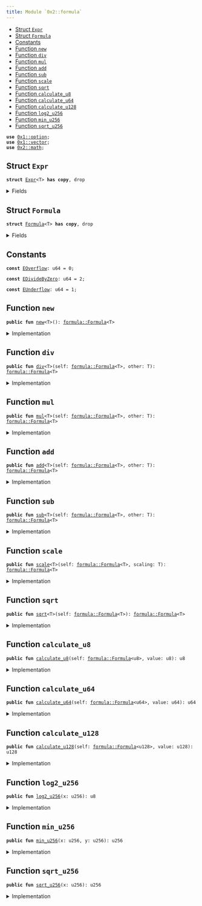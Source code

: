 ```yaml
---
title: Module `0x2::formula`
---
```




-  [Struct `Expr`](#0x2_formula_Expr)
-  [Struct `Formula`](#0x2_formula_Formula)
-  [Constants](#@Constants_0)
-  [Function `new`](#0x2_formula_new)
-  [Function `div`](#0x2_formula_div)
-  [Function `mul`](#0x2_formula_mul)
-  [Function `add`](#0x2_formula_add)
-  [Function `sub`](#0x2_formula_sub)
-  [Function `scale`](#0x2_formula_scale)
-  [Function `sqrt`](#0x2_formula_sqrt)
-  [Function `calculate_u8`](#0x2_formula_calculate_u8)
-  [Function `calculate_u64`](#0x2_formula_calculate_u64)
-  [Function `calculate_u128`](#0x2_formula_calculate_u128)
-  [Function `log2_u256`](#0x2_formula_log2_u256)
-  [Function `min_u256`](#0x2_formula_min_u256)
-  [Function `sqrt_u256`](#0x2_formula_sqrt_u256)


<pre><code><b>use</b> <a href="../move-stdlib/option.md#0x1_option">0x1::option</a>;
<b>use</b> <a href="../move-stdlib/vector.md#0x1_vector">0x1::vector</a>;
<b>use</b> <a href="math.md#0x2_math">0x2::math</a>;
</code></pre>



<a name="0x2_formula_Expr"></a>

## Struct `Expr`



<pre><code><b>struct</b> <a href="formula.md#0x2_formula_Expr">Expr</a>&lt;T&gt; <b>has</b> <b>copy</b>, drop
</code></pre>



<details>
<summary>Fields</summary>


<dl>
<dt>
<code>op: <a href="../move-stdlib/vector.md#0x1_vector">vector</a>&lt;u8&gt;</code>
</dt>
<dd>

</dd>
<dt>
<code>args: <a href="../move-stdlib/vector.md#0x1_vector">vector</a>&lt;T&gt;</code>
</dt>
<dd>

</dd>
</dl>


</details>

<a name="0x2_formula_Formula"></a>

## Struct `Formula`



<pre><code><b>struct</b> <a href="formula.md#0x2_formula_Formula">Formula</a>&lt;T&gt; <b>has</b> <b>copy</b>, drop
</code></pre>



<details>
<summary>Fields</summary>


<dl>
<dt>
<code>expressions: <a href="../move-stdlib/vector.md#0x1_vector">vector</a>&lt;<a href="formula.md#0x2_formula_Expr">formula::Expr</a>&lt;T&gt;&gt;</code>
</dt>
<dd>

</dd>
<dt>
<code>scaling: <a href="../move-stdlib/option.md#0x1_option_Option">option::Option</a>&lt;T&gt;</code>
</dt>
<dd>

</dd>
</dl>


</details>

<a name="@Constants_0"></a>

## Constants


<a name="0x2_formula_EOverflow"></a>



<pre><code><b>const</b> <a href="formula.md#0x2_formula_EOverflow">EOverflow</a>: u64 = 0;
</code></pre>



<a name="0x2_formula_EDivideByZero"></a>



<pre><code><b>const</b> <a href="formula.md#0x2_formula_EDivideByZero">EDivideByZero</a>: u64 = 2;
</code></pre>



<a name="0x2_formula_EUnderflow"></a>



<pre><code><b>const</b> <a href="formula.md#0x2_formula_EUnderflow">EUnderflow</a>: u64 = 1;
</code></pre>



<a name="0x2_formula_new"></a>

## Function `new`



<pre><code><b>public</b> <b>fun</b> <a href="formula.md#0x2_formula_new">new</a>&lt;T&gt;(): <a href="formula.md#0x2_formula_Formula">formula::Formula</a>&lt;T&gt;
</code></pre>



<details>
<summary>Implementation</summary>


<pre><code><b>public</b> <b>fun</b> <a href="formula.md#0x2_formula_new">new</a>&lt;T&gt;(): <a href="formula.md#0x2_formula_Formula">Formula</a>&lt;T&gt; {
    <a href="formula.md#0x2_formula_Formula">Formula</a> { expressions: <a href="../move-stdlib/vector.md#0x1_vector">vector</a>[], scaling: <a href="../move-stdlib/option.md#0x1_option_none">option::none</a>() }
}
</code></pre>



</details>

<a name="0x2_formula_div"></a>

## Function `div`



<pre><code><b>public</b> <b>fun</b> <a href="formula.md#0x2_formula_div">div</a>&lt;T&gt;(self: <a href="formula.md#0x2_formula_Formula">formula::Formula</a>&lt;T&gt;, other: T): <a href="formula.md#0x2_formula_Formula">formula::Formula</a>&lt;T&gt;
</code></pre>



<details>
<summary>Implementation</summary>


<pre><code><b>public</b> <b>fun</b> <a href="formula.md#0x2_formula_div">div</a>&lt;T&gt;(<b>mut</b> self: <a href="formula.md#0x2_formula_Formula">Formula</a>&lt;T&gt;, other: T): <a href="formula.md#0x2_formula_Formula">Formula</a>&lt;T&gt; {
    self.expressions.push_back(<a href="formula.md#0x2_formula_Expr">Expr</a> { op: b"div", args: <a href="../move-stdlib/vector.md#0x1_vector">vector</a>[ other ] });
    self
}
</code></pre>



</details>

<a name="0x2_formula_mul"></a>

## Function `mul`



<pre><code><b>public</b> <b>fun</b> <a href="formula.md#0x2_formula_mul">mul</a>&lt;T&gt;(self: <a href="formula.md#0x2_formula_Formula">formula::Formula</a>&lt;T&gt;, other: T): <a href="formula.md#0x2_formula_Formula">formula::Formula</a>&lt;T&gt;
</code></pre>



<details>
<summary>Implementation</summary>


<pre><code><b>public</b> <b>fun</b> <a href="formula.md#0x2_formula_mul">mul</a>&lt;T&gt;(<b>mut</b> self: <a href="formula.md#0x2_formula_Formula">Formula</a>&lt;T&gt;, other: T): <a href="formula.md#0x2_formula_Formula">Formula</a>&lt;T&gt; {
    self.expressions.push_back(<a href="formula.md#0x2_formula_Expr">Expr</a> { op: b"mul", args: <a href="../move-stdlib/vector.md#0x1_vector">vector</a>[ other ] });
    self
}
</code></pre>



</details>

<a name="0x2_formula_add"></a>

## Function `add`



<pre><code><b>public</b> <b>fun</b> <a href="formula.md#0x2_formula_add">add</a>&lt;T&gt;(self: <a href="formula.md#0x2_formula_Formula">formula::Formula</a>&lt;T&gt;, other: T): <a href="formula.md#0x2_formula_Formula">formula::Formula</a>&lt;T&gt;
</code></pre>



<details>
<summary>Implementation</summary>


<pre><code><b>public</b> <b>fun</b> <a href="formula.md#0x2_formula_add">add</a>&lt;T&gt;(<b>mut</b> self: <a href="formula.md#0x2_formula_Formula">Formula</a>&lt;T&gt;, other: T): <a href="formula.md#0x2_formula_Formula">Formula</a>&lt;T&gt; {
    self.expressions.push_back(<a href="formula.md#0x2_formula_Expr">Expr</a> { op: b"add", args: <a href="../move-stdlib/vector.md#0x1_vector">vector</a>[ other ] });
    self
}
</code></pre>



</details>

<a name="0x2_formula_sub"></a>

## Function `sub`



<pre><code><b>public</b> <b>fun</b> <a href="formula.md#0x2_formula_sub">sub</a>&lt;T&gt;(self: <a href="formula.md#0x2_formula_Formula">formula::Formula</a>&lt;T&gt;, other: T): <a href="formula.md#0x2_formula_Formula">formula::Formula</a>&lt;T&gt;
</code></pre>



<details>
<summary>Implementation</summary>


<pre><code><b>public</b> <b>fun</b> <a href="formula.md#0x2_formula_sub">sub</a>&lt;T&gt;(<b>mut</b> self: <a href="formula.md#0x2_formula_Formula">Formula</a>&lt;T&gt;, other: T): <a href="formula.md#0x2_formula_Formula">Formula</a>&lt;T&gt; {
    self.expressions.push_back(<a href="formula.md#0x2_formula_Expr">Expr</a> { op: b"sub", args: <a href="../move-stdlib/vector.md#0x1_vector">vector</a>[ other ] });
    self
}
</code></pre>



</details>

<a name="0x2_formula_scale"></a>

## Function `scale`



<pre><code><b>public</b> <b>fun</b> <a href="formula.md#0x2_formula_scale">scale</a>&lt;T&gt;(self: <a href="formula.md#0x2_formula_Formula">formula::Formula</a>&lt;T&gt;, scaling: T): <a href="formula.md#0x2_formula_Formula">formula::Formula</a>&lt;T&gt;
</code></pre>



<details>
<summary>Implementation</summary>


<pre><code><b>public</b> <b>fun</b> <a href="formula.md#0x2_formula_scale">scale</a>&lt;T&gt;(<b>mut</b> self: <a href="formula.md#0x2_formula_Formula">Formula</a>&lt;T&gt;, scaling: T): <a href="formula.md#0x2_formula_Formula">Formula</a>&lt;T&gt; {
    self.scaling.fill(scaling);
    self
}
</code></pre>



</details>

<a name="0x2_formula_sqrt"></a>

## Function `sqrt`



<pre><code><b>public</b> <b>fun</b> <a href="formula.md#0x2_formula_sqrt">sqrt</a>&lt;T&gt;(self: <a href="formula.md#0x2_formula_Formula">formula::Formula</a>&lt;T&gt;): <a href="formula.md#0x2_formula_Formula">formula::Formula</a>&lt;T&gt;
</code></pre>



<details>
<summary>Implementation</summary>


<pre><code><b>public</b> <b>fun</b> <a href="formula.md#0x2_formula_sqrt">sqrt</a>&lt;T&gt;(<b>mut</b> self: <a href="formula.md#0x2_formula_Formula">Formula</a>&lt;T&gt;): <a href="formula.md#0x2_formula_Formula">Formula</a>&lt;T&gt; {
    self.expressions.push_back(<a href="formula.md#0x2_formula_Expr">Expr</a> { op: b"sqrt", args: <a href="../move-stdlib/vector.md#0x1_vector">vector</a>[] });
    self
}
</code></pre>



</details>

<a name="0x2_formula_calculate_u8"></a>

## Function `calculate_u8`



<pre><code><b>public</b> <b>fun</b> <a href="formula.md#0x2_formula_calculate_u8">calculate_u8</a>(self: <a href="formula.md#0x2_formula_Formula">formula::Formula</a>&lt;u8&gt;, value: u8): u8
</code></pre>



<details>
<summary>Implementation</summary>


<pre><code><b>public</b> <b>fun</b> <a href="formula.md#0x2_formula_calculate_u8">calculate_u8</a>(self: <a href="formula.md#0x2_formula_Formula">Formula</a>&lt;u8&gt;, value: u8): u8 {
    <b>let</b> <a href="formula.md#0x2_formula_Formula">Formula</a> { <b>mut</b> expressions, scaling: _ } = self;
    <b>let</b> <b>mut</b> result = value <b>as</b> u16;
    expressions.reverse();
    <b>while</b> (expressions.length() &gt; 0) {
        <b>let</b> <a href="formula.md#0x2_formula_Expr">Expr</a> { op, args } = expressions.pop_back();
        <b>if</b> (op == b"div") {
            result = result / (args[0] <b>as</b> u16);
        } <b>else</b> <b>if</b> (op == b"mul") {
            result = result * (args[0] <b>as</b> u16);
        } <b>else</b> <b>if</b> (op == b"add") {
            result = result + (args[0] <b>as</b> u16);
        } <b>else</b> <b>if</b> (op == b"sub") {
            result = result - (args[0] <b>as</b> u16);
        } <b>else</b> <b>if</b> (op == b"sqrt") {
            result = <a href="math.md#0x2_math_sqrt">math::sqrt</a>((result <b>as</b> u64) * 10000) <b>as</b> u16;
        }
    };

    <b>assert</b>!(result &lt; 255, <a href="formula.md#0x2_formula_EOverflow">EOverflow</a>);
    (result <b>as</b> u8)
}
</code></pre>



</details>

<a name="0x2_formula_calculate_u64"></a>

## Function `calculate_u64`



<pre><code><b>public</b> <b>fun</b> <a href="formula.md#0x2_formula_calculate_u64">calculate_u64</a>(self: <a href="formula.md#0x2_formula_Formula">formula::Formula</a>&lt;u64&gt;, value: u64): u64
</code></pre>



<details>
<summary>Implementation</summary>


<pre><code><b>public</b> <b>fun</b> <a href="formula.md#0x2_formula_calculate_u64">calculate_u64</a>(self: <a href="formula.md#0x2_formula_Formula">Formula</a>&lt;u64&gt;, value: u64): u64 {
    <b>let</b> <a href="formula.md#0x2_formula_Formula">Formula</a> { <b>mut</b> expressions, scaling: _ } = self;
    <b>let</b> <b>mut</b> result = value;
    expressions.reverse();
    <b>while</b> (expressions.length() &gt; 0) {
        <b>let</b> <a href="formula.md#0x2_formula_Expr">Expr</a> { op, args } = expressions.pop_back();
        <b>if</b> (op == b"div") {
            result = result / args[0];
        } <b>else</b> <b>if</b> (op == b"mul") {
            result = result * args[0];
        } <b>else</b> <b>if</b> (op == b"add") {
            result = result + args[0];
        } <b>else</b> <b>if</b> (op == b"sub") {
            result = result - args[0];
        } <b>else</b> <b>if</b> (op == b"sqrt") {
            result = <a href="math.md#0x2_math_sqrt">math::sqrt</a>(result * 10000);
        }
    };

    result
}
</code></pre>



</details>

<a name="0x2_formula_calculate_u128"></a>

## Function `calculate_u128`



<pre><code><b>public</b> <b>fun</b> <a href="formula.md#0x2_formula_calculate_u128">calculate_u128</a>(self: <a href="formula.md#0x2_formula_Formula">formula::Formula</a>&lt;u128&gt;, value: u128): u128
</code></pre>



<details>
<summary>Implementation</summary>


<pre><code><b>public</b> <b>fun</b> <a href="formula.md#0x2_formula_calculate_u128">calculate_u128</a>(self: <a href="formula.md#0x2_formula_Formula">Formula</a>&lt;u128&gt;, value: u128): u128 {
    <b>let</b> <a href="formula.md#0x2_formula_Formula">Formula</a> { <b>mut</b> expressions, scaling } = self;
    <b>let</b> scaling = scaling.destroy_with_default(1 &lt;&lt; 64) <b>as</b> u256;
    <b>let</b> <b>mut</b> is_scaled = <b>false</b>;
    <b>let</b> <b>mut</b> result = (value <b>as</b> u256);

    expressions.reverse();

    <b>while</b> (expressions.length() &gt; 0) {
        <b>let</b> <a href="formula.md#0x2_formula_Expr">Expr</a> { op, args } = expressions.pop_back();
        <b>if</b> (op == b"div") {
            <b>assert</b>!(args[0] != 0, <a href="formula.md#0x2_formula_EDivideByZero">EDivideByZero</a>);
            <b>if</b> (is_scaled) {
                result = (result) / (args[0] <b>as</b> u256);
            } <b>else</b> {
                result = (result * scaling) / (args[0] <b>as</b> u256);
                is_scaled = <b>true</b>;
            }
        } <b>else</b> <b>if</b> (op == b"mul") {
            result = result * (args[0] <b>as</b> u256);
        } <b>else</b> <b>if</b> (op == b"add") {
            <b>if</b> (is_scaled) {
                result = result + (args[0] <b>as</b> u256 * scaling);
            } <b>else</b> {
                result = result + (args[0] <b>as</b> u256);
            }
        } <b>else</b> <b>if</b> (op == b"sub") {
            <b>if</b> (is_scaled) {
                <b>assert</b>!(result &gt;= (args[0] <b>as</b> u256 * scaling), <a href="formula.md#0x2_formula_EUnderflow">EUnderflow</a>);
                result = result - (args[0] <b>as</b> u256 * scaling);
            } <b>else</b> {
                <b>assert</b>!(result &gt;= (args[0] <b>as</b> u256), <a href="formula.md#0x2_formula_EUnderflow">EUnderflow</a>);
                result = result - (args[0] <b>as</b> u256);
            }
        } <b>else</b> <b>if</b> (op == b"sqrt") {
            <b>if</b> (is_scaled) {
                result = <a href="formula.md#0x2_formula_sqrt_u256">sqrt_u256</a>(result * scaling);
            } <b>else</b> {
                result = <a href="formula.md#0x2_formula_sqrt_u256">sqrt_u256</a>(result * scaling * scaling);
                is_scaled = <b>true</b>;
            }
        }
    };

    <b>if</b> (is_scaled) {
        result = result / scaling;
    };

    <b>assert</b>!(result &lt; 340_282_366_920_938_463_463_374_607_431_768_211_455u256, <a href="formula.md#0x2_formula_EOverflow">EOverflow</a>);

    result <b>as</b> u128
}
</code></pre>



</details>

<a name="0x2_formula_log2_u256"></a>

## Function `log2_u256`



<pre><code><b>public</b> <b>fun</b> <a href="formula.md#0x2_formula_log2_u256">log2_u256</a>(x: u256): u8
</code></pre>



<details>
<summary>Implementation</summary>


<pre><code><b>public</b> <b>fun</b> <a href="formula.md#0x2_formula_log2_u256">log2_u256</a>(<b>mut</b> x: u256): u8 {
    <b>let</b> <b>mut</b> result = 0;
    <b>if</b> (x &gt;&gt; 128 &gt; 0) {
        x = x &gt;&gt; 128;
        result = result + 128;
    };

    <b>if</b> (x &gt;&gt; 64 &gt; 0) {
        x = x &gt;&gt; 64;
        result = result + 64;
    };

    <b>if</b> (x &gt;&gt; 32 &gt; 0) {
        x = x &gt;&gt; 32;
        result = result + 32;
    };

    <b>if</b> (x &gt;&gt; 16 &gt; 0) {
        x = x &gt;&gt; 16;
        result = result + 16;
    };

    <b>if</b> (x &gt;&gt; 8 &gt; 0) {
        x = x &gt;&gt; 8;
        result = result + 8;
    };

    <b>if</b> (x &gt;&gt; 4 &gt; 0) {
        x = x &gt;&gt; 4;
        result = result + 4;
    };

    <b>if</b> (x &gt;&gt; 2 &gt; 0) {
        x = x &gt;&gt; 2;
        result = result + 2;
    };

    <b>if</b> (x &gt;&gt; 1 &gt; 0)
        result = result + 1;

    result
}
</code></pre>



</details>

<a name="0x2_formula_min_u256"></a>

## Function `min_u256`



<pre><code><b>public</b> <b>fun</b> <a href="formula.md#0x2_formula_min_u256">min_u256</a>(x: u256, y: u256): u256
</code></pre>



<details>
<summary>Implementation</summary>


<pre><code><b>public</b> <b>fun</b> <a href="formula.md#0x2_formula_min_u256">min_u256</a>(x: u256, y: u256): u256 {
    <b>if</b> (x &lt; y) {
        x
    } <b>else</b> {
        y
    }
}
</code></pre>



</details>

<a name="0x2_formula_sqrt_u256"></a>

## Function `sqrt_u256`



<pre><code><b>public</b> <b>fun</b> <a href="formula.md#0x2_formula_sqrt_u256">sqrt_u256</a>(x: u256): u256
</code></pre>



<details>
<summary>Implementation</summary>


<pre><code><b>public</b> <b>fun</b> <a href="formula.md#0x2_formula_sqrt_u256">sqrt_u256</a>(x: u256): u256 {
    <b>if</b> (x == 0) <b>return</b> 0;

    <b>let</b> <b>mut</b> result = 1 &lt;&lt; ((<a href="formula.md#0x2_formula_log2_u256">log2_u256</a>(x) &gt;&gt; 1) <b>as</b> u8);

    result = (result + x / result) &gt;&gt; 1;
    result = (result + x / result) &gt;&gt; 1;
    result = (result + x / result) &gt;&gt; 1;
    result = (result + x / result) &gt;&gt; 1;
    result = (result + x / result) &gt;&gt; 1;
    result = (result + x / result) &gt;&gt; 1;
    result = (result + x / result) &gt;&gt; 1;

    <a href="formula.md#0x2_formula_min_u256">min_u256</a>(result, x / result)
}
</code></pre>



</details>
